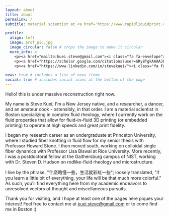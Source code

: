 ```yaml
---
layout: about
title: about
permalink: /
subtitle: material scientist at <a href='https://www.rapidliquidprint.co'>Rapid Liquid Print</a> | colloidal physics and rheology

profile:
  align: left
  image: prof_pic.jpg
  image_circular: false # crops the image to make it circular
  more_info: >
    <p><a href="mailto:kuei.steve@gmail.com"><i class="fa fa-envelope"></i> kuei.steve@gmail.com</p>
    <p><a href="https://scholar.google.com/citations?user=GRy8TgkAAAAJ&hl=en"><i class="fa fa-book"></i> google scholar</p>
    <p><a href="https://www.linkedin.com/in/stevekuei/"><i class="fa fa-linkedin-square"></i> linkedin</p>

news: true # includes a list of news items
social: true # includes social icons at the bottom of the page
---
```

Hello! this is under massive reconstruction right now.

My name is Steve Kuei; I'm a New Jersey native, and a researcher, a dancer, and an amateur cook - ostensibly, in that order. I am a material scientist in Boston specializing in complex fluid rheology, where I currently work on the fluid properties that allow for fluid-in-fluid 3D printing (or embedded printing) to operate at high speeds and great print fidelity.

I began my research career as an undergraduate at Princeton University, where I studied fiber knotting in fluid flow for my senior thesis with Professor Howard Stone. I then moved south, working on colloidal single fiber dynamics with Professor Lisa Biswal at Rice University. More recently, I was a postdoctoral fellow at the Gaithersburg campus of NIST, working with Dr. Steven D. Hudson on rodlike-fluid rheology and microstructure. 

I live by the phrase, "什麽略懂一些，生活就彩虹一些"; loosely translated, "if you learn a little bit of everything, your life will be that much more colorful."
As such, you'll find everything here from my academic endeavors to unresolved vectors of thought and miscellaneous pursuits.

Thank you for visiting, and I hope at least one of the pages here piques your interest! Feel free to contact me at <a href="mailto:kuei.steve@gmail.com">kuei.steve@gmail.com</a>
or to come find me in Boston :)
